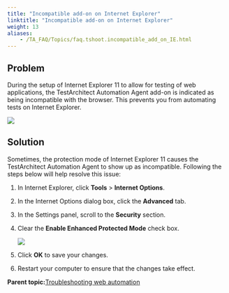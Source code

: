 ```yaml
--- 
title: "Incompatible add-on on Internet Explorer"
linktitle: "Incompatible add-on on Internet Explorer"
weight: 13
aliases: 
    - /TA_FAQ/Topics/faq.tshoot.incompatible_add_on_IE.html
---
```


## Problem

During the setup of Internet Explorer 11 to allow for testing of web applications, the TestArchitect Automation Agent add-on is indicated as being incompatible with the browser. This prevents you from automating tests on Internet Explorer.

![](/images//Images/incompatible_add_on_IE.png)

## Solution

Sometimes, the protection mode of Internet Explorer 11 causes the TestArchitect Automation Agent to show up as incompatible. Following the steps below will help resolve this issue:

1.  In Internet Explorer, click **Tools** \> **Internet Options**.
2.  In the Internet Options dialog box, click the **Advanced** tab.
3.  In the Settings panel, scroll to the **Security** section.
4.  Clear the **Enable Enhanced Protected Mode** check box.

    ![](/TA_Tutorials_Sample_App/Images/ug_taextension_ie_3.png)

5.  Click **OK** to save your changes.
6.  Restart your computer to ensure that the changes take effect.

**Parent topic:**[Troubleshooting web automation](/TA_Automation/Topics/web_troubleshooting.html)

